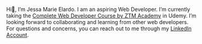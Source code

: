 Hi👋, I’m Jessa Marie Elardo.
I am an aspiring Web Developer.
I’m currently taking the [Complete Web Developer Course by ZTM Academy](https://www.udemy.com/course/the-complete-web-developer-zero-to-mastery/learn/lecture/8679886#overview) in Udemy.
 I’m looking forward to collaborating and learning from other web developers.
For questions and concerns, you can reach out to me through my [LinkedIn Account](https://www.linkedin.com/in/elardojessj).

<!---
sayjess/sayjess is a ✨ special ✨ repository because its `README.md` (this file) appears on your GitHub profile.
You can click the Preview link to take a look at your changes.
--->
